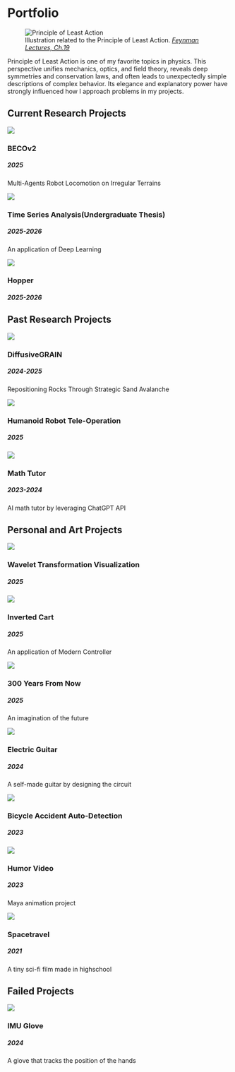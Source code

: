<!-- lastUpdated: 2025-09-30 -->

# Portfolio

<figure class="portfolio-hero">
  <img src="../images/portfolio/least_action.jpg" alt="Principle of Least Action" loading="lazy" />
  <figcaption>
    Illustration related to the Principle of Least Action. <cite><a href="https://www.feynmanlectures.caltech.edu/II_19.html" target="_blank" rel="noopener">Feynman Lectures, Ch.19</a></cite>
  </figcaption>
</figure>

<p class="portfolio-desc">Principle of Least Action is one of my favorite topics in physics. This perspective unifies mechanics, optics, and field theory, reveals deep symmetries and conservation laws, and often leads to unexpectedly simple descriptions of complex behavior. Its elegance and explanatory power have strongly influenced how I approach problems in my projects.</p>

## Current Research Projects
<div class="quilt">
  <!-- BECOv2 -->
  <div class="tile">
    <img src="../images/portfolio/BECOv2.gif" loading="lazy" />
    <div class="overlay">
      <div class="overlay-inner">
        <h3>BECOv2</h3>
        <h5>2025</h5>
        <p>Multi-Agents Robot Locomotion on Irregular Terrains</p>
      </div>
    </div>
    <div class="tile-detail" style="display:none;">
      <p>Research Group: <a href="https://sites.google.com/usc.edu/roboland">RoboLAND</a></p>
      <!-- <p>Multi-agent locomotion on irregular terrains. Includes training pipeline, robustness tests, and ROS/Webots demos.</p>
      <ul>
        <li>Terrain randomization & parameter sweeps</li>
        <li>Dynamics sim + domain randomization</li>
        <li>Behavior cloning + RL fine-tuning</li>
      </ul> -->
    </div>
  </div>

  <!-- Time Series Analysis -->
  <div class="tile">
     <img src="../images/portfolio/rand_process.jpg" loading="lazy"/>
     <div class="overlay">
       <div class="overlay-inner">
         <h3>Time Series Analysis(Undergraduate Thesis)</h3>
         <h5>2025-2026</h5>
         <p>An application of Deep Learning</p>
       </div>
     </div>
     <div class="tile-detail" style="display:none;">
        <!-- <p>Code: <a href="#">Github</a></p> -->
       <p>Coming soon...</p>
     </div>
  </div>

  <!-- Hopper -->
  <div class="tile">
     <img src="../images/portfolio/roboland.png" loading="lazy"/>
     <div class="overlay">
       <div class="overlay-inner">
         <h3>Hopper</h3>
         <h5>2025-2026</h5>
         <p></p>
       </div>
     </div>
     <div class="tile-detail" style="display:none;">
     <p>Research Group: <a href="https://sites.google.com/usc.edu/roboland">RoboLAND</a></p>
       <!-- <p>Single-leg hopping control with disturbance recovery. Simulation-to-real notes and controller tuning logs.</p> -->
       <p>Coming soon...</p>
     </div>
  </div>
</div>

## Past Research Projects
<div class="quilt">
  <!-- DiffusiveGRAIN -->
  <div class="tile">
     <img src="../images/portfolio/sandbot.gif" loading="lazy"/>
     <div class="overlay">
       <div class="overlay-inner">
         <h3>DiffusiveGRAIN</h3>
         <h5>2024-2025</h5>
         <p>Repositioning Rocks Through Strategic Sand Avalanche</p>
       </div>
     </div>
     <div class="tile-detail" style="display:none;">
       <p>Research Group: <a href="https://sites.google.com/usc.edu/roboland">RoboLAND</a></p>
       <p>Project Website: <a href="https://sites.google.com/view/diffusivegrain/home">DiffusiveGRAIN</a></p>
       <p>Paper: <a href="https://arxiv.org/pdf/2505.12934">Link</a></p>
       <p>Study of granular media manipulation via controlled avalanches to reposition embedded objects.</p>
       <ul>
         <li>Granular flow modeling</li>
         <li>Shape & friction sensitivity</li>
         <li>Real-world sandbox experiments</li>
       </ul>
     </div>
  </div>

  <!-- Humanoid Tele-Op -->
  <div class="tile">
     <img src="../images/portfolio/G1.gif" loading="lazy"/>
     <div class="overlay">
       <div class="overlay-inner">
         <h3>Humanoid Robot Tele-Operation</h3>
         <h5>2025</h5>
       </div>
     </div>
     <div class="tile-detail" style="display:none;">
       <p>Research Group: <a href="https://embodied-agi.cs.umass.edu/">Embodied AGI</a></p>
       <!-- <p>Low-latency teleoperation pipeline for a humanoid platform. Includes retargeting, filtering, and safety limits.</p>
       <ul>
         <li>Pose retargeting & IK constraints</li>
         <li>Network latency compensation</li>
         <li>Safety envelopes & failsafes</li>
       </ul> -->
     </div>
  </div>

  <!-- Math Tutor -->
  <div class="tile">
     <img src="../images/portfolio/anrg.png" loading="lazy"/>
     <div class="overlay">
       <div class="overlay-inner">
         <h3>Math Tutor</h3>
         <h5>2023-2024</h5>
         <p>AI math tutor by leveraging ChatGPT API</p>
       </div>
     </div>
     <div class="tile-detail" style="display:none;">
       <p>Research Group: <a href="https://anrg.usc.edu/www/">ANRG</a></p>
       <p>Conversational math tutoring with step-by-step hints and automatic problem generation.</p>
       <!-- <ul>
         <li>Curriculum tagging & spaced review</li>
         <li>Error-aware hinting</li>
         <li>Latex rendering & export</li>
       </ul> -->
     </div>
  </div>
</div>

## Personal and Art Projects
<div class="quilt">

  <div class="tile">
    <img src="../images/portfolio/morlet.png" loading="lazy"/>
    <div class="overlay">
      <div class="overlay-inner">
        <h3>Wavelet Transformation Visualization</h3>
        <h5>2025</h5>
        <p></p>
      </div>
    </div>
    <div class="tile-detail" style="display:none;">
      <!-- <p>Website: <a href="#">Link</a></p> -->
      <p>Coming soon...</p>
      <!-- <ul>
        <li>System ID & noise modeling</li>
        <li>LQR/LQG comparisons</li>
        <li>Hardware demo notes</li>
      </ul> -->
    </div>
  </div>

  <!-- Inverted Cart -->
  <div class="tile">
     <img src="../images/portfolio/inverted_cart.gif" loading="lazy"/>
     <div class="overlay">
       <div class="overlay-inner">
         <h3>Inverted Cart</h3>
         <h5>2025</h5>
         <p>An application of Modern Controller</p>
       </div>
     </div>
     <div class="tile-detail" style="display:none;">
       <p>Modern control on inverted pendulum: linearization, LQR, and reference tracking with integral action.</p>
       <ul>
         <li>System ID & noise modeling</li>
         <li>LQR/LQG comparisons</li>
         <li>Hardware demo notes</li>
       </ul>
     </div>
  </div>

  <!-- 300 Years From Now -->
  <div class="tile">
     <img src="../images/portfolio/2750.png" loading="lazy"/>
     <div class="overlay">
       <div class="overlay-inner">
         <h3>300 Years From Now</h3>
         <h5>2025</h5>
         <p>An imagination of the future</p>
       </div>
     </div>
     <div class="tile-detail" style="display:none;">
       <p>A speculative visual essay exploring long-horizon civilizational design and human–AI collaboration.</p>
       <ul>
         <li>Worldbuilding sketches</li>
         <li>Tech/social trade-offs</li>
         <li>Short narrative vignettes</li>
       </ul>
     </div>
  </div>

  <!-- Electric Guitar -->
  <div class="tile">
     <img src="../images/portfolio/elec_guitar.JPG" loading="lazy"/>
     <div class="overlay">
       <div class="overlay-inner">
         <h3>Electric Guitar</h3>
         <h5>2024</h5>
         <p>A self-made guitar by designing the circuit</p>
       </div>
     </div>
     <div class="tile-detail" style="display:none;">
       <p>Hand-wired electric guitar project including pickup selection, tone circuit design, and shielding.</p>
       <ul>
         <li>Active vs passive tone stacks</li>
         <li>Noise & shielding experiments</li>
         <li>Custom pickguard CAD</li>
       </ul>
     </div>
  </div>

  <!-- Bicycle Accident Auto-Detection -->
  <div class="tile">
     <img src="../images/portfolio/bicycle.jpg" loading="lazy"/>
     <div class="overlay">
       <div class="overlay-inner">
         <h3>Bicycle Accident Auto-Detection</h3>
         <h5>2023</h5>
         <p></p>
       </div>
     </div>
     <div class="tile-detail" style="display:none;">
       <p>On-device fall detection using accelerometer/gyroscope signals and simple ML classifiers.</p>
       <ul>
         <li>Signal processing & thresholds</li>
         <li>False positive reduction</li>
         <li>BLE alert prototype</li>
       </ul>
     </div>
  </div>

  <!-- Humor Video -->
  <div class="tile">
     <img src="../images/portfolio/CTAN452.png" loading="lazy"/>
     <div class="overlay">
       <div class="overlay-inner">
         <h3>Humor Video</h3>
         <h5>2023</h5>
         <p>Maya animation project</p>
       </div>
     </div>
    <div class="tile-detail" style="display:none;">
      <div class="video-embed">
        <video controls playsinline preload="metadata" poster="../images/portfolio/CTAN452.png">
          <!-- 用站点根路径最稳：按你的目录调整成 /videos/...  -->
          <source src="../videos/CTAN452.mp4" type="video/mp4" />
          <!-- 可选：再提供 webm 以做兜底 -->
          <!-- <source src="/videos/CTAN452.webm" type="video/webm" /> -->
          Your browser does not support the video tag.
        </video>
      </div>
    </div>
  </div>

  <!-- Spacetravel -->
  <div class="tile">
    <img src="../images/portfolio/sci_fi.png" loading="lazy"/>
    <div class="overlay">
      <div class="overlay-inner">
        <h3>Spacetravel</h3>
        <h5>2021</h5>
        <p>A tiny sci-fi film made in highschool</p>
      </div>
    </div>
  <div class="tile-detail" style="display:none;">
    <div class="video-embed">
      <video controls playsinline preload="metadata" poster="../images/portfolio/sci_fi.png">
        <!-- 用站点根路径最稳：按你的目录调整成 /videos/...  -->
        <source src="../videos/Space.mp4" type="video/mp4" />
        <!-- 可选：再提供 webm 以做兜底 -->
        <!-- <source src="/videos/CTAN452.webm" type="video/webm" /> -->
        Your browser does not support the video tag.
      </video>
    </div>
  </div>
  </div>

</div>

## Failed Projects
<div class="quilt">
  <!-- IMU Glove -->
  <div class="tile">
     <img src="../images/portfolio/imu_glove.JPG" loading="lazy"/>
     <div class="overlay">
       <div class="overlay-inner">
         <h3>IMU Glove</h3>
         <h5>2024</h5>
         <p>A glove that tracks the position of the hands</p>
       </div>
     </div>
     <div class="tile-detail" style="display:none;">
       <p>IMU-based hand pose capture glove. Lessons learned on drift, calibration, and fusion filters.</p>
       <ul>
         <li>Per-finger IMU placement</li>
         <li>Complementary vs EKF</li>
         <li>Drift mitigation experiments</li>
       </ul>
     </div>
  </div>
</div>
